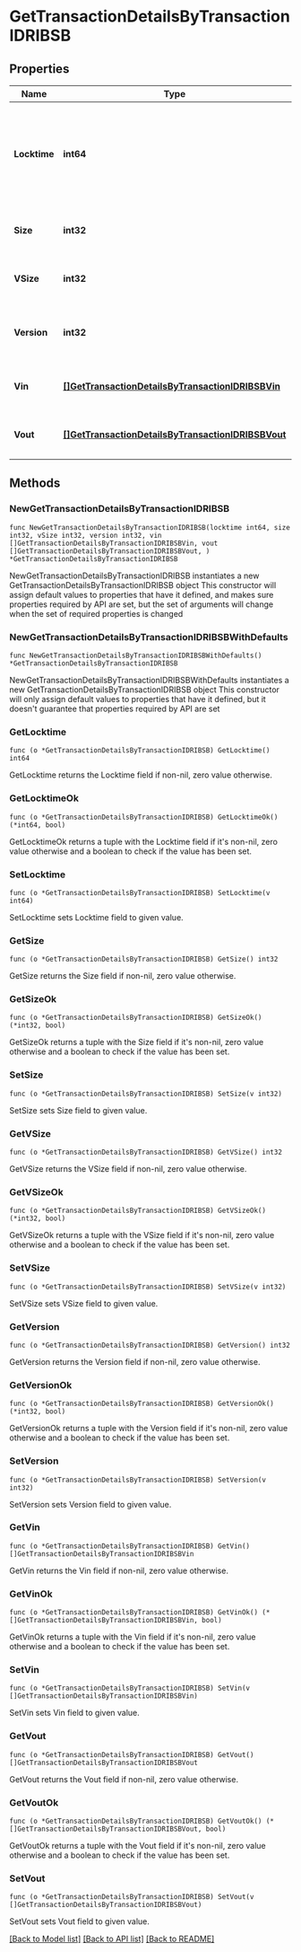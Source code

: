 # GetTransactionDetailsByTransactionIDRIBSB

## Properties

Name | Type | Description | Notes
------------ | ------------- | ------------- | -------------
**Locktime** | **int64** | Represents the time at which a particular transaction can be added to the blockchain. | 
**Size** | **int32** | Represents the total size of this transaction. | 
**VSize** | **int32** | Represents the virtual size of this transaction. | 
**Version** | **int32** | Represents the transaction version number. | 
**Vin** | [**[]GetTransactionDetailsByTransactionIDRIBSBVin**](GetTransactionDetailsByTransactionIDRIBSBVin.md) | Represents the transaction inputs. | 
**Vout** | [**[]GetTransactionDetailsByTransactionIDRIBSBVout**](GetTransactionDetailsByTransactionIDRIBSBVout.md) | Represents the transaction outputs. | 

## Methods

### NewGetTransactionDetailsByTransactionIDRIBSB

`func NewGetTransactionDetailsByTransactionIDRIBSB(locktime int64, size int32, vSize int32, version int32, vin []GetTransactionDetailsByTransactionIDRIBSBVin, vout []GetTransactionDetailsByTransactionIDRIBSBVout, ) *GetTransactionDetailsByTransactionIDRIBSB`

NewGetTransactionDetailsByTransactionIDRIBSB instantiates a new GetTransactionDetailsByTransactionIDRIBSB object
This constructor will assign default values to properties that have it defined,
and makes sure properties required by API are set, but the set of arguments
will change when the set of required properties is changed

### NewGetTransactionDetailsByTransactionIDRIBSBWithDefaults

`func NewGetTransactionDetailsByTransactionIDRIBSBWithDefaults() *GetTransactionDetailsByTransactionIDRIBSB`

NewGetTransactionDetailsByTransactionIDRIBSBWithDefaults instantiates a new GetTransactionDetailsByTransactionIDRIBSB object
This constructor will only assign default values to properties that have it defined,
but it doesn't guarantee that properties required by API are set

### GetLocktime

`func (o *GetTransactionDetailsByTransactionIDRIBSB) GetLocktime() int64`

GetLocktime returns the Locktime field if non-nil, zero value otherwise.

### GetLocktimeOk

`func (o *GetTransactionDetailsByTransactionIDRIBSB) GetLocktimeOk() (*int64, bool)`

GetLocktimeOk returns a tuple with the Locktime field if it's non-nil, zero value otherwise
and a boolean to check if the value has been set.

### SetLocktime

`func (o *GetTransactionDetailsByTransactionIDRIBSB) SetLocktime(v int64)`

SetLocktime sets Locktime field to given value.


### GetSize

`func (o *GetTransactionDetailsByTransactionIDRIBSB) GetSize() int32`

GetSize returns the Size field if non-nil, zero value otherwise.

### GetSizeOk

`func (o *GetTransactionDetailsByTransactionIDRIBSB) GetSizeOk() (*int32, bool)`

GetSizeOk returns a tuple with the Size field if it's non-nil, zero value otherwise
and a boolean to check if the value has been set.

### SetSize

`func (o *GetTransactionDetailsByTransactionIDRIBSB) SetSize(v int32)`

SetSize sets Size field to given value.


### GetVSize

`func (o *GetTransactionDetailsByTransactionIDRIBSB) GetVSize() int32`

GetVSize returns the VSize field if non-nil, zero value otherwise.

### GetVSizeOk

`func (o *GetTransactionDetailsByTransactionIDRIBSB) GetVSizeOk() (*int32, bool)`

GetVSizeOk returns a tuple with the VSize field if it's non-nil, zero value otherwise
and a boolean to check if the value has been set.

### SetVSize

`func (o *GetTransactionDetailsByTransactionIDRIBSB) SetVSize(v int32)`

SetVSize sets VSize field to given value.


### GetVersion

`func (o *GetTransactionDetailsByTransactionIDRIBSB) GetVersion() int32`

GetVersion returns the Version field if non-nil, zero value otherwise.

### GetVersionOk

`func (o *GetTransactionDetailsByTransactionIDRIBSB) GetVersionOk() (*int32, bool)`

GetVersionOk returns a tuple with the Version field if it's non-nil, zero value otherwise
and a boolean to check if the value has been set.

### SetVersion

`func (o *GetTransactionDetailsByTransactionIDRIBSB) SetVersion(v int32)`

SetVersion sets Version field to given value.


### GetVin

`func (o *GetTransactionDetailsByTransactionIDRIBSB) GetVin() []GetTransactionDetailsByTransactionIDRIBSBVin`

GetVin returns the Vin field if non-nil, zero value otherwise.

### GetVinOk

`func (o *GetTransactionDetailsByTransactionIDRIBSB) GetVinOk() (*[]GetTransactionDetailsByTransactionIDRIBSBVin, bool)`

GetVinOk returns a tuple with the Vin field if it's non-nil, zero value otherwise
and a boolean to check if the value has been set.

### SetVin

`func (o *GetTransactionDetailsByTransactionIDRIBSB) SetVin(v []GetTransactionDetailsByTransactionIDRIBSBVin)`

SetVin sets Vin field to given value.


### GetVout

`func (o *GetTransactionDetailsByTransactionIDRIBSB) GetVout() []GetTransactionDetailsByTransactionIDRIBSBVout`

GetVout returns the Vout field if non-nil, zero value otherwise.

### GetVoutOk

`func (o *GetTransactionDetailsByTransactionIDRIBSB) GetVoutOk() (*[]GetTransactionDetailsByTransactionIDRIBSBVout, bool)`

GetVoutOk returns a tuple with the Vout field if it's non-nil, zero value otherwise
and a boolean to check if the value has been set.

### SetVout

`func (o *GetTransactionDetailsByTransactionIDRIBSB) SetVout(v []GetTransactionDetailsByTransactionIDRIBSBVout)`

SetVout sets Vout field to given value.



[[Back to Model list]](../README.md#documentation-for-models) [[Back to API list]](../README.md#documentation-for-api-endpoints) [[Back to README]](../README.md)


